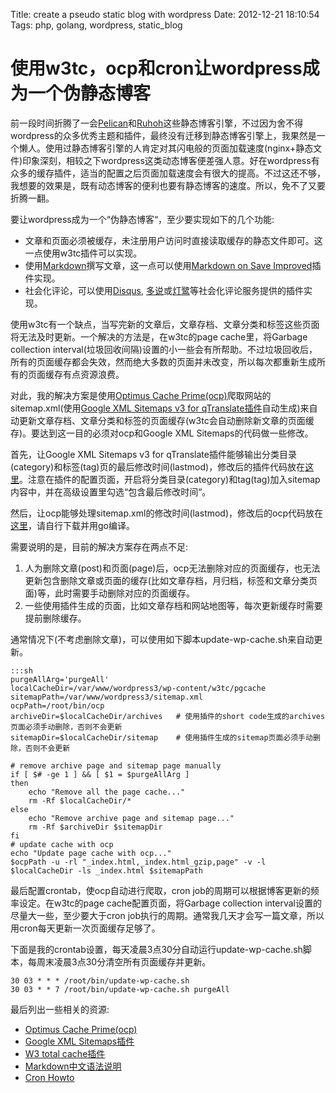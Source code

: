 Title: create a pseudo static blog with wordpress
Date: 2012-12-21 18:10:54
Tags: php, golang, wordpress, static_blog

[1]: http://blog.atime.me/2012/12/w3tc-test/ "W3 Total Cache简单测评与配置经验分享"
[2]: http://getpelican.com/ "Pelican"
[3]: http://ruhoh.com/ "Ruhoh"
[4]: http://wordpress.org/extend/plugins/markdown-on-save-improved/ "Markdown on Save Improved plugin"
[5]: http://patrickmylund.com/projects/ocp/ "Optimus Cache Prime(ocp)"
[6]: http://zh.wikipedia.org/wiki/Markdown "Markdown from wikipedia"
[7]: http://wowubuntu.com/markdown/ "Markdown 语法"
[8]: http://wordpress.org/extend/plugins/google-xml-sitemaps-v3-for-qtranslate/ "Google XML Sitemaps v3 for qTranslate plugin"
[9]: https://help.ubuntu.com/community/CronHowto "Cron howto from ubuntu wiki"
[10]: http://wordpress.org/extend/plugins/w3-total-cache/ "W3 totoal cache plugin"
[11]: https://github.com/wilbur-ma/wordpress-tweak/tree/master/google-xml-sitemaps-v3-for-qtranslate
[12]: https://github.com/wilbur-ma/ocp
[13]: http://wordpress.org/extend/plugins/disqus-comment-system/ "disqus社会化评论插件"
[14]: http://wordpress.org/extend/plugins/duoshuo/ "多说社会化评论插件"
[15]: http://wordpress.org/extend/plugins/denglu/ "灯鹭社会化评论插件"

# 使用w3tc，ocp和cron让wordpress成为一个伪静态博客

前一段时间折腾了一会[Pelican][2]和[Ruhoh][3]这些静态博客引擎，不过因为舍不得wordpress的众多优秀主题和插件，最终没有迁移到静态博客引擎上，我果然是一个懒人。使用过静态博客引擎的人肯定对其闪电般的页面加载速度(nginx+静态文件)印象深刻，相较之下wordpress这类动态博客便差强人意。好在wordpress有众多的缓存插件，适当的配置之后页面加载速度会有很大的提高。不过这还不够，我想要的效果是，既有动态博客的便利也要有静态博客的速度。所以，免不了又要折腾一翻。

要让wordpress成为一个“伪静态博客“，至少要实现如下的几个功能:

*  文章和页面必须被缓存，未注册用户访问时直接读取缓存的静态文件即可。这一点使用w3tc插件可以实现。
*  使用[Markdown][6]撰写文章，这一点可以使用[Markdown on Save Improved][4]插件实现。
*  社会化评论，可以使用[Disqus][13], [多说][14]或[灯鹭][15]等社会化评论服务提供的插件实现。

使用w3tc有一个缺点，当写完新的文章后，文章存档、文章分类和标签这些页面将无法及时更新。一个解决的方法是，在w3tc的page cache里，将Garbage collection interval(垃圾回收间隔)设置的小一些会有所帮助。不过垃圾回收后，所有的页面缓存都会失效，然而绝大多数的页面并未改变，所以每次都重新生成所有的页面缓存有点资源浪费。

对此，我的解决方案是使用[Optimus Cache Prime(ocp)][5]爬取网站的sitemap.xml(使用[Google XML Sitemaps v3 for qTranslate插件][8]自动生成)来自动更新文章存档、文章分类和标签的页面缓存(w3tc会自动删除新文章的页面缓存)。要达到这一目的必须对ocp和Google XML Sitemaps的代码做一些修改。

首先，让Google XML Sitemaps v3 for qTranslate插件能够输出分类目录(category)和标签(tag)页的最后修改时间(lastmod)，修改后的插件代码放在[这里][11]。注意在插件的配置页面，开启将分类目录(category)和tag(tag)加入sitemap内容中，并在高级设置里勾选“包含最后修改时间“。

然后，让ocp能够处理sitemap.xml的修改时间(lastmod)，修改后的ocp代码放在[这里][12]，请自行下载并用go编译。

需要说明的是，目前的解决方案存在两点不足:

1. 人为删除文章(post)和页面(page)后，ocp无法删除对应的页面缓存，也无法更新包含删除文章或页面的缓存(比如文章存档，月归档，标签和文章分类页面)等，此时需要手动删除对应的页面缓存。
2. 一些使用插件生成的页面，比如文章存档和网站地图等，每次更新缓存时需要提前删除缓存。

通常情况下(不考虑删除文章)，可以使用如下脚本update-wp-cache.sh来自动更新。

    :::sh
    purgeAllArg='purgeAll'
    localCacheDir=/var/www/wordpress3/wp-content/w3tc/pgcache
    sitemapPath=/var/www/wordpress3/sitemap.xml
    ocpPath=/root/bin/ocp 
    archiveDir=$localCacheDir/archives   # 使用插件的short code生成的archives页面必须手动删除，否则不会更新
    sitemapDir=$localCacheDir/sitemap    # 使用插件生成的sitemap页面必须手动删除，否则不会更新
    
    # remove archive page and sitemap page manually
    if [ $# -ge 1 ] && [ $1 = $purgeAllArg ]
    then 
        echo "Remove all the page cache..."
        rm -Rf $localCacheDir/*
    else
        echo "Remove archive page and sitemap page..."
        rm -Rf $archiveDir $sitemapDir
    fi
    # update cache with ocp
    echo "Update page cache with ocp..."
    $ocpPath -u -rl "_index.html,_index.html_gzip,page" -v -l $localCacheDir -ls _index.html $sitemapPath
    
最后配置crontab，使ocp自动进行爬取，cron job的周期可以根据博客更新的频率设定。在w3tc的page cache配置页面，将Garbage collection interval设置的尽量大一些，至少要大于cron job执行的周期。通常我几天才会写一篇文章，所以用cron每天更新一次页面缓存足够了。

下面是我的crontab设置，每天凌晨3点30分自动运行update-wp-cache.sh脚本，每周末凌晨3点30分清空所有页面缓存并更新。

    30 03 * * * /root/bin/update-wp-cache.sh
    30 03 * * 7 /root/bin/update-wp-cache.sh purgeAll

最后列出一些相关的资源:

*  [Optimus Cache Prime(ocp)][5]
*  [Google XML Sitemaps插件][8]
*  [W3 total cache插件][10]
*  [Markdown中文语法说明][7]
*  [Cron Howto][9]
